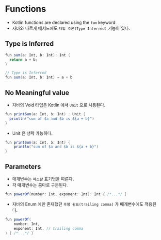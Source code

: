 # Functions

- Kotlin functions are declared using the `fun` keyword
- 자바와 다르게 메서드에도 `타입 추론(Type Inferred)` 기능이 있다.

## Type is Inferred

```java
fun sum(a: Int, b: Int): Int {
  return a + b;
}

// Type is Inferred
fun sum(a: Int, b: Int) = a + b
```

## No Meaningful value

- 자바의 Void 타입은 Kotlin 에서 `Unit` 으로 사용된다.

```java
fun printSum(a: Int, b: Int) : Unit {
  println("sum of $a and $b is ${a + b}")
}
```

- Unit 은 생략 가능하다.

```java
fun printSum(a: Int, b: Int) {
    println("sum of $a and $b is ${a + b}")
}
```

## Parameters

- 매개변수는 `파스칼` 표기법을 따른다.
- 각 매개변수는 콤마로 구분된다.

```java
fun powerOf(number: Int, exponent: Int): Int { /*...*/ }
```

- 자바의 Enum 에만 존재했던 `후행 쉼표(trailing comma)` 가 매개변수에도 적용된다.

```java
fun powerOf(
    number: Int,
    exponent: Int, // trailing comma
) { /*...*/ }
```
